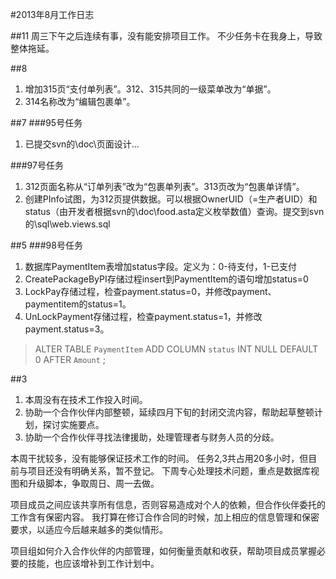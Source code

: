 #2013年8月工作日志


##11
周三下午之后连续有事，没有能安排项目工作。
不少任务卡在我身上，导致整体拖延。

##8
1. 增加315页“支付单列表”。312、315共同的一级菜单改为“单据”。
2. 314名称改为“编辑包裹单”。

##7
###95号任务
1. 已提交svn的\doc\页面设计\...

###97号任务
1. 312页面名称从“订单列表”改为“包裹单列表”。313页改为“包裹单详情”。
2. 创建PInfo试图，为312页提供数据。可以根据OwnerUID（=生产者UID）和status（由开发者根据svn的\doc\food.asta定义枚举数值）查询。提交到svn的\sql\web.views.sql

##5
###98号任务
1. 数据库PaymentItem表增加status字段。定义为：0-待支付，1-已支付
2. CreatePackageByPI存储过程insert到PaymentItem的语句增加status=0
3. LockPay存储过程，检查payment.status=0，并修改payment、paymentitem的status=1。
4. UnLockPayment存储过程，检查payment.status=1，并修改payment.status=3。
>    ALTER TABLE `PaymentItem` ADD COLUMN `status` INT NULL DEFAULT 0  AFTER `Amount` ;  


##3
1. 本周没有在技术工作投入时间。
2. 协助一个合作伙伴内部整顿，延续四月下旬的封闭交流内容，帮助起草整顿计划，探讨实施要点。
3. 协助一个合作伙伴寻找法律援助，处理管理者与财务人员的分歧。

本周干扰较多，没有能够保证技术工作的时间。
任务2,3共占用20多小时，但目前与项目还没有明确关系，暂不登记。
下周专心处理技术问题，重点是数据库视图和升级脚本，争取周日、周一去做。

项目成员之间应该共享所有信息，否则容易造成对个人的依赖，但合作伙伴委托的工作含有保密内容。
我打算在修订合作合同的时候，加上相应的信息管理和保密要求，以适应今后越来越多的类似情形。

项目组如何介入合作伙伴的内部管理，如何衡量贡献和收获，帮助项目成员掌握必要的技能，也应该增补到工作计划中。